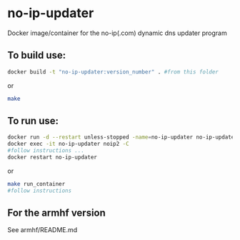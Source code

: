 # no-ip-updater
Docker image/container for the no-ip(.com) dynamic dns updater program 
## To build use: 
```sh
docker build -t "no-ip-updater:version_number" . #from this folder
```
or
```sh
make
```

## To run use:
```sh
docker run -d --restart unless-stopped -name=no-ip-updater no-ip-updater:version_number
docker exec -it no-ip-updater noip2 -C
#follow instructions ...
docker restart no-ip-updater
```
or
```sh
make run_container
#follow instructions
```

## For the armhf version
See armhf/README.md
